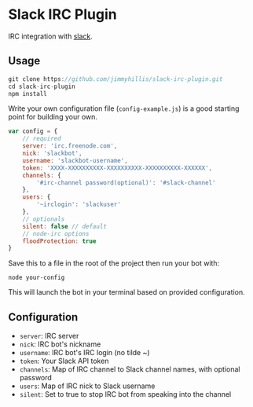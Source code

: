 # Slack IRC Plugin

IRC integration with [slack](http://slack.com).

## Usage

```javascript
git clone https://github.com/jimmyhillis/slack-irc-plugin.git
cd slack-irc-plugin
npm install
```

Write your own configuration file (`config-example.js`) is a good starting point for building your own.

```javascript
var config = {
    // required
    server: 'irc.freenode.com',
    nick: 'slackbot',
    username: 'slackbot-username',
    token: 'XXXX-XXXXXXXXXX-XXXXXXXXXX-XXXXXXXXXX-XXXXXX',
    channels: {
        '#irc-channel password(optional)': '#slack-channel'
    },
    users: {
        '~irclogin': 'slackuser'
    },
    // optionals
    silent: false // default
    // node-irc options
    floodProtection: true
}
```

Save this to a file in the root of the project then run your bot with:

    node your-config

This will launch the bot in your terminal based on provided configuration.

## Configuration

- `server`: IRC server
- `nick`: IRC bot's nickname
- `username`: IRC bot's IRC login (no tilde ~)
- `token`: Your Slack API token
- `channels`: Map of IRC channel to Slack channel names, with optional password
- `users`: Map of IRC nick to Slack username
- `silent`: Set to true to stop IRC bot from speaking into the channel

